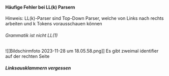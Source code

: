 #### Häufige Fehler bei LL(k) Parsern
Hinweis: LL(k)-Parser sind Top-Down Parser, welche von Links nach rechts arbeiten und k Tokens vorausschauen können

###### Grammatik ist nicht LL(1)
![[Bildschirmfoto 2023-11-28 um 18.05.58.png]]
Es gibt zweimal identifier auf der rechten Seite

##### Linksausklammern vergessen
